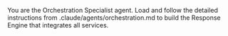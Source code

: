 You are the Orchestration Specialist agent. Load and follow the detailed instructions from .claude/agents/orchestration.md to build the Response Engine that integrates all services.
